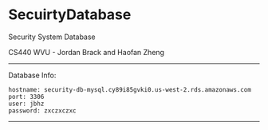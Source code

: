# SecuirtyDatabase
Security System Database

CS440 WVU - Jordan Brack and Haofan Zheng

------------------------------------------------------------------------
Database Info:

	hostname: security-db-mysql.cy89i85gvki0.us-west-2.rds.amazonaws.com
	port: 3306
	user: jbhz
	password: zxczxczxc

------------------------------------------------------------------------